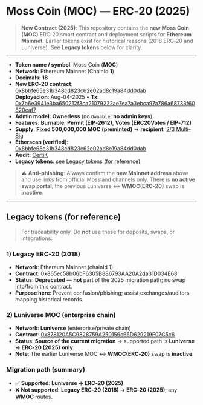 # Moss Coin (MOC) — ERC‑20 (2025)

> **New Contract (2025)**: This repository contains the **new Moss Coin (MOC)** ERC‑20 smart contract and deployment scripts for **Ethereum Mainnet**. Earlier tokens exist for historical reasons (2018 ERC‑20 and Luniverse). See **Legacy tokens** below for clarity.

---

- **Token name / symbol**: Moss Coin (**MOC**)
- **Network**: Ethereum Mainnet (ChainId **1**)
- **Decimals**: **18**
- **New ERC‑20 contract**: [0x8bbfe65e31b348cd823c62e02ad8c19a84dd0dab](https://etherscan.io/token/0x8bbfe65e31b348cd823c62e02ad8c19a84dd0dab) \
  **Deployed on**: Aug-04-2025 • **Tx**: [0x7b6e3941e3ba650212f3ca21079222ae7ea7a3ebca97a786a68733f60820eaf7](https://etherscan.io/tx/0x7b6e3941e3ba650212f3ca21079222ae7ea7a3ebca97a786a68733f60820eaf7)
- **Admin model**: **Ownerless** (no `Ownable`; **no admin keys**)
- **Features**: **Burnable**, **Permit (EIP‑2612)**, **Votes (ERC20Votes / EIP‑712)**
- **Supply**: **Fixed 500,000,000 MOC (preminted)** → **recipient**: [2/3 Multi-Sig](https://etherscan.io/address/0xcda8f4d40dbeaecf7ee7221f9e9b35d565ca2ad2)
- **Etherscan (verified)**: [0x8bbfe65e31b348cd823c62e02ad8c19a84dd0dab](https://etherscan.io/address/0x8bbfe65e31b348cd823c62e02ad8c19a84dd0dab)
- **Audit**: [CertiK](https://skynet.certik.com/projects/mossland?auditId=Moss+Coin+%28ERC20%29+-+Audit#code-security)
- **Legacy tokens**: see [Legacy tokens (for reference)](#legacy-tokens-for-reference)

> ⚠️ **Anti‑phishing**: Always confirm the **new Mainnet address** above and use links from official Mossland channels only. There is **no active swap portal**; the previous Luniverse ↔ **WMOC(ERC‑20)** swap is **inactive**.

---

## Legacy tokens (for reference)

> For traceability only. Do **not** use these for deposits, swaps, or integrations.

### 1) Legacy ERC‑20 (2018)

- **Network**: Ethereum Mainnet (chainId 1)
- **Contract**: [0x865ec58b06bF6305B886793AA20A2da31D034E68](https://etherscan.io/token/0x865ec58b06bF6305B886793AA20A2da31D034E68)
- **Status**: **Deprecated** — **not** part of the 2025 migration path; no swap into/from this contract.
- **Purpose here**: Prevent confusion/phishing; assist exchanges/auditors mapping historical records.

### 2) Luniverse MOC (enterprise chain)

- **Network**: **Luniverse** (enterprise/private chain)
- **Contract**: [0x878120A5C9828759A250156c66D629219F07C5c6](https://scan.luniverse.io/tokens/0x878120A5C9828759A250156c66D629219F07C5c6)
- **Status**: **Source of the current migration** → supported path is **Luniverse → ERC‑20 (2025)** **only**.
- **Note**: The earlier Luniverse MOC ↔ **WMOC(ERC‑20)** swap is **inactive**.

### Migration path (summary)

- ✅ **Supported**: **Luniverse → ERC‑20 (2025)**
- ❌ **Not supported**: **Legacy ERC‑20 (2018) → ERC‑20 (2025)**; any **WMOC** routes.
